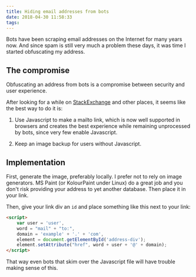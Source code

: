 ```yaml
---
title: Hiding email addresses from bots
date: 2018-04-30 11:58:33
tags:
---
```


Bots have been scraping email addresses on the Internet for many years now.
And since spam is still very much a problem these days, it was time I
started obfuscating my address.

## The compromise

Obfuscating an address from bots is a compromise between security and user experience.

After looking for a while on [StackExchange](https://stackoverflow.com/questions/23002711/how-to-show-email-addresses-on-the-website-to-avoid-spams) 
and other places, it seems like the best way to do it is:

1. Use Javascript to make a mailto link, which is now well supported in browsers and creates the best experience
while remaining unprocessed by bots, since very few enable Javascript.

2. Keep an image backup for users without Javascript.

## Implementation

First, generate the image, preferably locally. I prefer not to rely on image generators. MS Paint (or KolourPaint under Linux) do a great job
and you don't risk providing your address to yet another database. Then place it in your link.

Then, give your link div an `id` and place something like this next to your link:

```html
<script>
    var user = 'user',
    word = "mail" + "to:",
    domain = 'example' + '.' + 'com',
    element = document.getElementById('address-div');
    element.setAttribute("href", word + user + '@' + domain);
</script>
```

That way even bots that skim over the Javascript file will have trouble making sense of this.